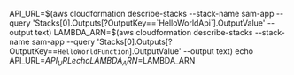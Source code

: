 API_URL=$(aws cloudformation describe-stacks --stack-name sam-app --query 'Stacks[0].Outputs[?OutputKey==`HelloWorldApi`].OutputValue' --output text)
LAMBDA_ARN=$(aws cloudformation describe-stacks --stack-name sam-app --query 'Stacks[0].Outputs[?OutputKey==`HelloWorldFunction`].OutputValue' --output text)
echo API_URL=$API_URL
echo LAMBDA_ARN=$LAMBDA_ARN

